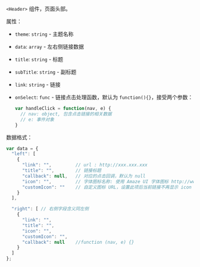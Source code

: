`<Header>` 组件，页面头部。

属性：

- `theme`: `string` - 主题名称
- `data`: `array` - 左右侧链接数据
- `title`: `string` - 标题
- `subTitle`: `string` - 副标题
- `link`: `string` - 链接
- `onSelect`: `func` - 链接点击处理函数，默认为 `function(){}`，接受两个参数：

  ```js
  var handleClick = function(nav, e) {
    // nav: object, 包含点击链接的相关数据
    // e: 事件对象
  }
  ```


数据格式：

```js
var data = {
  "left": [
    {
      "link": "",         // url : http://xxx.xxx.xxx
      "title": "",        // 链接标题
      "callback": null,   // 对应的点击回调，默认为 null
      "icon": "",         // 字体图标名称: 使用 Amaze UI 字体图标 http://www.amazeui.org/css/icon
      "customIcon": ""    // 自定义图标 URL，设置此项后当前链接不再显示 icon
    }
  ],

  "right": [ // 右侧字段含义同左侧
    {
      "link": "",
      "title": "",
      "icon": "",
      "customIcon": "",
      "callback": null    //function (nav, e) {}
    }
  ]
};
```

